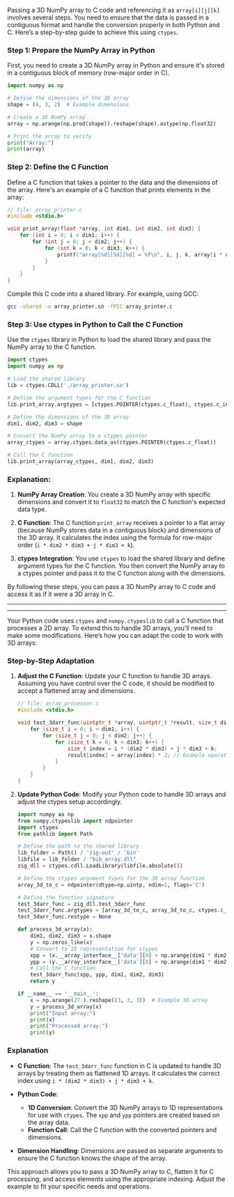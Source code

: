 Passing a 3D NumPy array to C code and referencing it as `array[i][j][k]` involves several steps. You need to ensure that the data is passed in a contiguous format and handle the conversion properly in both Python and C. Here’s a step-by-step guide to achieve this using `ctypes`.

### Step 1: Prepare the NumPy Array in Python

First, you need to create a 3D NumPy array in Python and ensure it's stored in a contiguous block of memory (row-major order in C).

```python
import numpy as np

# Define the dimensions of the 3D array
shape = (4, 3, 2)  # Example dimensions

# Create a 3D NumPy array
array = np.arange(np.prod(shape)).reshape(shape).astype(np.float32)

# Print the array to verify
print("Array:")
print(array)
```

### Step 2: Define the C Function

Define a C function that takes a pointer to the data and the dimensions of the array. Here's an example of a C function that prints elements in the array:

```c
// file: array_printer.c
#include <stdio.h>

void print_array(float *array, int dim1, int dim2, int dim3) {
    for (int i = 0; i < dim1; i++) {
        for (int j = 0; j < dim2; j++) {
            for (int k = 0; k < dim3; k++) {
                printf("array[%d][%d][%d] = %f\n", i, j, k, array[i * dim2 * dim3 + j * dim3 + k]);
            }
        }
    }
}
```

Compile this C code into a shared library. For example, using GCC:

```sh
gcc -shared -o array_printer.so -fPIC array_printer.c
```

### Step 3: Use ctypes in Python to Call the C Function

Use the `ctypes` library in Python to load the shared library and pass the NumPy array to the C function.

```python
import ctypes
import numpy as np

# Load the shared library
lib = ctypes.CDLL('./array_printer.so')

# Define the argument types for the C function
lib.print_array.argtypes = [ctypes.POINTER(ctypes.c_float), ctypes.c_int, ctypes.c_int, ctypes.c_int]

# Define the dimensions of the 3D array
dim1, dim2, dim3 = shape

# Convert the NumPy array to a ctypes pointer
array_ctypes = array.ctypes.data_as(ctypes.POINTER(ctypes.c_float))

# Call the C function
lib.print_array(array_ctypes, dim1, dim2, dim3)
```

### Explanation:

1. **NumPy Array Creation**: You create a 3D NumPy array with specific dimensions and convert it to `float32` to match the C function's expected data type.

2. **C Function**: The C function `print_array` receives a pointer to a flat array (because NumPy stores data in a contiguous block) and dimensions of the 3D array. It calculates the index using the formula for row-major order (`i * dim2 * dim3 + j * dim3 + k`).

3. **ctypes Integration**: You use `ctypes` to load the shared library and define argument types for the C function. You then convert the NumPy array to a ctypes pointer and pass it to the C function along with the dimensions.

By following these steps, you can pass a 3D NumPy array to C code and access it as if it were a 3D array in C.


---------------------------------------
---------------------------------------

Your Python code uses `ctypes` and `numpy.ctypeslib` to call a C function that processes a 2D array. To extend this to handle 3D arrays, you'll need to make some modifications. Here’s how you can adapt the code to work with 3D arrays:

### Step-by-Step Adaptation

1. **Adjust the C Function**: Update your C function to handle 3D arrays. Assuming you have control over the C code, it should be modified to accept a flattened array and dimensions.

   ```c
   // file: array_processor.c
   #include <stdio.h>

   void test_3darr_func(uintptr_t *array, uintptr_t *result, size_t dim1, size_t dim2, size_t dim3) {
       for (size_t i = 0; i < dim1; i++) {
           for (size_t j = 0; j < dim2; j++) {
               for (size_t k = 0; k < dim3; k++) {
                   size_t index = i * (dim2 * dim3) + j * dim3 + k;
                   result[index] = array[index] * 2; // Example operation
               }
           }
       }
   }
   ```

2. **Update Python Code**: Modify your Python code to handle 3D arrays and adjust the ctypes setup accordingly.

   ```python
   import numpy as np
   from numpy.ctypeslib import ndpointer
   import ctypes
   from pathlib import Path

   # Define the path to the shared library
   lib_folder = Path() / 'zig-out' / 'bin'
   libfile = lib_folder / "bib_array.dll"
   zig_dll = ctypes.cdll.LoadLibrary(libfile.absolute())

   # Define the ctypes argument types for the 3D array function
   array_3d_to_c = ndpointer(dtype=np.uintp, ndim=1, flags='C') 

   # Define the function signature
   test_3darr_func = zig_dll.test_3darr_func
   test_3darr_func.argtypes = [array_3d_to_c, array_3d_to_c, ctypes.c_size_t, ctypes.c_size_t, ctypes.c_size_t]
   test_3darr_func.restype = None

   def process_3d_array(x):
       dim1, dim2, dim3 = x.shape
       y = np.zeros_like(x)
       # Convert to 1D representation for ctypes
       xpp = (x.__array_interface__['data'][0] + np.arange(dim1 * dim2 * dim3) * x.itemsize).astype(np.uintp)
       ypp = (y.__array_interface__['data'][0] + np.arange(dim1 * dim2 * dim3) * y.itemsize).astype(np.uintp)
       # Call the C function
       test_3darr_func(xpp, ypp, dim1, dim2, dim3)
       return y

   if __name__ == '__main__':
       x = np.arange(27.).reshape((3, 3, 3))  # Example 3D array
       y = process_3d_array(x)
       print("Input array:")
       print(x)
       print("Processed array:")
       print(y)
   ```

### Explanation

- **C Function**: The `test_3darr_func` function in C is updated to handle 3D arrays by treating them as flattened 1D arrays. It calculates the correct index using `i * (dim2 * dim3) + j * dim3 + k`.

- **Python Code**:
  - **1D Conversion**: Convert the 3D NumPy arrays to 1D representations for use with `ctypes`. The `xpp` and `ypp` pointers are created based on the array data.
  - **Function Call**: Call the C function with the converted pointers and dimensions.

- **Dimension Handling**: Dimensions are passed as separate arguments to ensure the C function knows the shape of the array.

This approach allows you to pass a 3D NumPy array to C, flatten it for C processing, and access elements using the appropriate indexing. Adjust the example to fit your specific needs and operations.